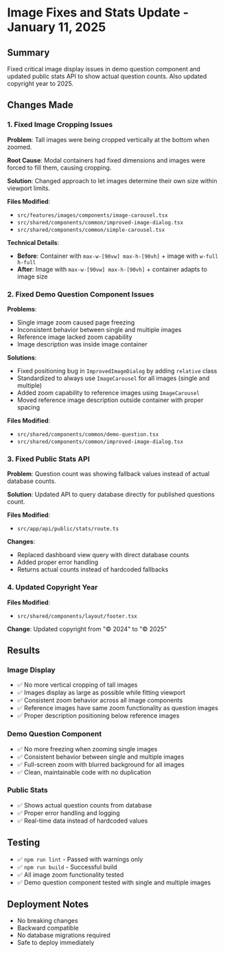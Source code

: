 # Image Fixes and Stats Update - January 11, 2025

## Summary
Fixed critical image display issues in demo question component and updated public stats API to show actual question counts. Also updated copyright year to 2025.

## Changes Made

### 1. Fixed Image Cropping Issues
**Problem**: Tall images were being cropped vertically at the bottom when zoomed.

**Root Cause**: Modal containers had fixed dimensions and images were forced to fill them, causing cropping.

**Solution**: Changed approach to let images determine their own size within viewport limits.

**Files Modified**:
- `src/features/images/components/image-carousel.tsx`
- `src/shared/components/common/improved-image-dialog.tsx` 
- `src/shared/components/common/simple-carousel.tsx`

**Technical Details**:
- **Before**: Container with `max-w-[90vw] max-h-[90vh]` + image with `w-full h-full`
- **After**: Image with `max-w-[90vw] max-h-[90vh]` + container adapts to image size

### 2. Fixed Demo Question Component Issues
**Problems**:
- Single image zoom caused page freezing
- Inconsistent behavior between single and multiple images
- Reference image lacked zoom capability
- Image description was inside image container

**Solutions**:
- Fixed positioning bug in `ImprovedImageDialog` by adding `relative` class
- Standardized to always use `ImageCarousel` for all images (single and multiple)
- Added zoom capability to reference images using `ImageCarousel`
- Moved reference image description outside container with proper spacing

**Files Modified**:
- `src/shared/components/common/demo-question.tsx`
- `src/shared/components/common/improved-image-dialog.tsx`

### 3. Fixed Public Stats API
**Problem**: Question count was showing fallback values instead of actual database counts.

**Solution**: Updated API to query database directly for published questions count.

**Files Modified**:
- `src/app/api/public/stats/route.ts`

**Changes**:
- Replaced dashboard view query with direct database counts
- Added proper error handling
- Returns actual counts instead of hardcoded fallbacks

### 4. Updated Copyright Year
**Files Modified**:
- `src/shared/components/layout/footer.tsx`

**Change**: Updated copyright from "© 2024" to "© 2025"

## Results

### Image Display
- ✅ No more vertical cropping of tall images
- ✅ Images display as large as possible while fitting viewport
- ✅ Consistent zoom behavior across all image components
- ✅ Reference images have same zoom functionality as question images
- ✅ Proper description positioning below reference images

### Demo Question Component
- ✅ No more freezing when zooming single images
- ✅ Consistent behavior between single and multiple images
- ✅ Full-screen zoom with blurred background for all images
- ✅ Clean, maintainable code with no duplication

### Public Stats
- ✅ Shows actual question counts from database
- ✅ Proper error handling and logging
- ✅ Real-time data instead of hardcoded values

## Testing
- ✅ `npm run lint` - Passed with warnings only
- ✅ `npm run build` - Successful build
- ✅ All image zoom functionality tested
- ✅ Demo question component tested with single and multiple images

## Deployment Notes
- No breaking changes
- Backward compatible
- No database migrations required
- Safe to deploy immediately
